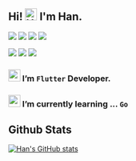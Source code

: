 ## Hi! <img src='https://qpluspicture.oss-cn-beijing.aliyuncs.com/6LjjQA/Hi.gif' alt='Hi' width="24"/>  I'm Han.

![](https://img.shields.io/badge/OS-Linux-informational?style=flat&logo=linux&logoColor=white&color=9cf)
![](https://img.shields.io/badge/Editor-IntelliJ_IDEA-informational?style=flat&logo=intellij-idea&logoColor=white&color=9cf)
![](https://img.shields.io/badge/Code-Flutter-informational?style=flat&logo=flutter&logoColor=white&color=9cf)
![](https://img.shields.io/badge/Code-Golang-informational?style=flat&logo=go&logoColor=white&color=9cf)

![](https://img.shields.io/badge/Tools-Firebase-informational?style=flat&logo=firebase&logoColor=white&color=9cf)
![](https://img.shields.io/badge/Tools-Docker-informational?style=flat&logo=docker&logoColor=white&color=9cf)
![](https://img.shields.io/badge/CICD-Jenkins-informational?style=flat&logo=jenkins&logoColor=white&color=9cf)
### <img src="https://avatars.githubusercontent.com/u/14101776?s=200&v=4" width="24"/> I’m `Flutter` Developer.

### <img src="https://go.dev/images/go-logo-white.svg" width="24"/> I’m currently learning ... `Go`

## Github Stats

<!--[![Top Langs](https://github-readme-stats.vercel.app/api/top-langs/?username=yoehwan)](https://github.com/yoehwan)-->
[![Han's GitHub stats](https://github-readme-stats.vercel.app/api?username=yoehwan&hide=contribs&show_icons=true)](https://github.com/yoehwan)


